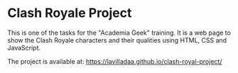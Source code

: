 # Clash Royale Project

This is one of the tasks for the "Academia Geek" training. It is a web page to show the Clash Royale characters and their qualities using HTML, CSS and JavaScript. 

The project is available at: https://lavilladaa.github.io/clash-royal-project/

